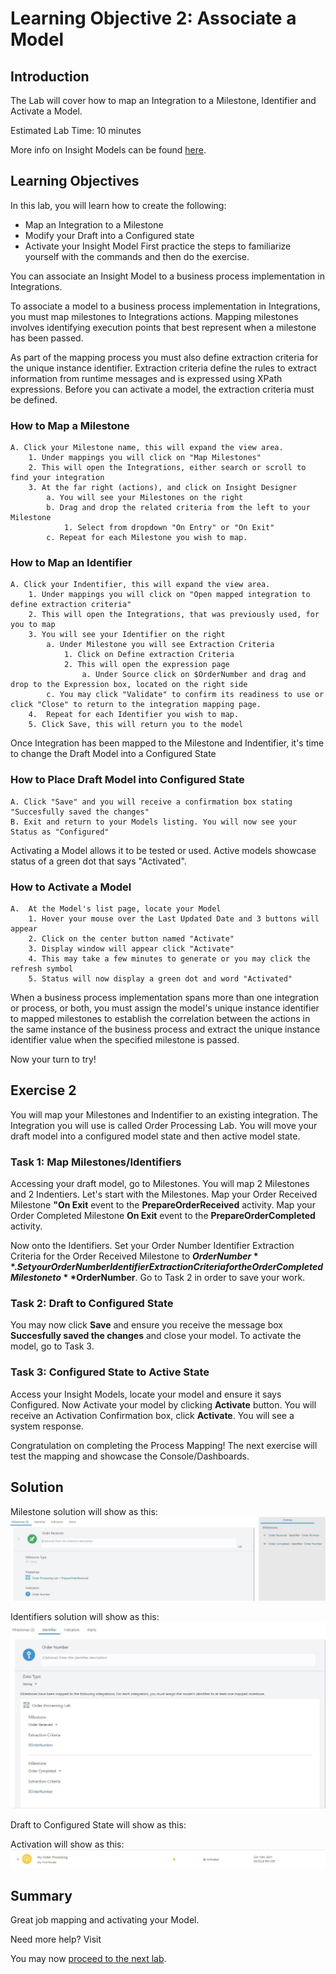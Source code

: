 # Learning Objective 2: Associate a Model 

## Introduction
The Lab will cover how to map an Integration to a Milestone, Identifier and Activate a Model.

Estimated Lab Time: 10 minutes

More info on Insight Models can be found [here](https://docs.oracle.com/en/cloud/paas/integration-cloud/user-int-insight-oci/work-models-integration-insight.html).

## Learning Objectives
In this lab, you will learn how to create the following:
- Map an Integration to a Milestone
- Modify your Draft into a Configured state
- Activate your Insight Model
First practice the steps to familiarize yourself with the commands and then do the exercise.

You can associate an Insight Model to a business process implementation in Integrations.

To associate a model to a business process implementation in Integrations, you must map milestones to Integrations actions.  Mapping milestones involves identifying execution points that best represent when a milestone has been passed. 

As part of the mapping process you must also define extraction criteria for the unique instance identifier. Extraction criteria define the rules to extract information from runtime messages and is expressed using XPath expressions. Before you can activate a model, the extraction criteria must be defined. 
### How to Map a Milestone
    A. Click your Milestone name, this will expand the view area.   
        1. Under mappings you will click on "Map Milestones" 
        2. This will open the Integrations, either search or scroll to find your integration
        3. At the far right (actions), and click on Insight Designer
            a. You will see your Milestones on the right
            b. Drag and drop the related criteria from the left to your Milestone
                1. Select from dropdown "On Entry" or "On Exit"
            c. Repeat for each Milestone you wish to map.
### How to Map an Identifier
    A. Click your Indentifier, this will expand the view area.   
        1. Under mappings you will click on "Open mapped integration to define extraction criteria" 
        2. This will open the Integrations, that was previously used, for you to map 
        3. You will see your Identifier on the right
            a. Under Milestone you will see Extraction Criteria
                1. Click on Define extraction Criteria
                2. This will open the expression page
                    a. Under Source click on $OrderNumber and drag and drop to the Expression box, located on the right side 
            c. You may click "Validate" to confirm its readiness to use or click "Close" to return to the integration mapping page.
        4.  Repeat for each Identifier you wish to map.
        5. Click Save, this will return you to the model
        
Once Integration has been mapped to the Milestone and Indentifier, it's time to change the Draft Model into a Configured State <br />
### How to Place Draft Model into Configured State

    A. Click "Save" and you will receive a confirmation box stating "Succesfully saved the changes"
    B. Exit and return to your Models listing. You will now see your Status as "Configured"

Activating a Model allows it to be tested or used. Active models showcase status of a green dot that says "Activated". <br />
### How to Activate a Model

    A.  At the Model's list page, locate your Model
        1. Hover your mouse over the Last Updated Date and 3 buttons will appear
        2. Click on the center button named "Activate"
        3. Display window will appear click "Activate"
        4. This may take a few minutes to generate or you may click the refresh symbol
        5. Status will now display a green dot and word "Activated"

When a business process implementation spans more than one integration or process, or both, you must assign the model's unique instance identifier to mapped milestones to establish the correlation between the actions in the same instance of the business process and extract the unique instance identifier value when the specified milestone is passed. <br />

Now your turn to try!

## Exercise 2
 You will map your Milestones and Indentifier to an existing integration. The Integration you will use is called Order Processing Lab. You will move your draft model into a configured model state and then active model state. 

### Task 1: Map Milestones/Identifiers
Accessing your draft model, go to Milestones. You will map 2 Milestones and 2 Indentiers.
Let's start with the Milestones. Map your Order Received Milestone **"On Exit** event to the **PrepareOrderReceived** activity. Map your Order Completed Milestone **On Exit** event to the **PrepareOrderCompleted** activity. 

Now onto the Identifiers. Set your Order Number Identifier Extraction Criteria for the Order Received Milestone to **$OrderNumber**.
Set your Order Number Identifier Extraction Criteria for the Order Completed Milestone to **$OrderNumber**. Go to Task 2 in order to save your work.
     
### Task 2: Draft to Configured State
You may now click **Save** and ensure you receive the message box **Succesfully saved the changes** and close your model. To activate the model, go to Task 3.
    
### Task 3: Configured State to Active State
Access your Insight Models, locate your model and ensure it says Configured. Now Activate your model by clicking **Activate** button. You will receive an Activation Confirmation box, click **Activate**. You will see a system response. 

Congratulation on completing the Process Mapping! The next exercise will test the mapping and showcase the Console/Dashboards. 

## Solution
Milestone solution will show as this:
![milestonesolution1](./images/milestonesolution1.jpg " ")

Identifiers solution will show as this:
![identifiersolution1](./images/identifiersolution1.jpg " ")

Draft to Configured State will show as this:

Activation will show as this:
![activate](./images/activate.jpg " ")

## Summary
Great job mapping and activating your Model.<br />

Need more help? Visit

You may now [proceed to the next lab](#next).
